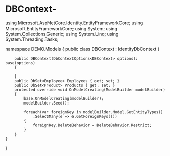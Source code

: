 # DBContext-


using Microsoft.AspNetCore.Identity.EntityFrameworkCore;
using Microsoft.EntityFrameworkCore;
using System;
using System.Collections.Generic;
using System.Linq;
using System.Threading.Tasks;

namespace DEMO.Models
{
    public class DBContext : IdentityDbContext<ApplicationUser>
    { 

        public DBContext(DbContextOptions<DBContext> options): base(options)
        {

        }
        public DbSet<Employee> Employees { get; set; }
        public DbSet<Product> Products { get; set; }
        protected override void OnModelCreating(ModelBuilder modelBuilder)
        {
            base.OnModelCreating(modelBuilder);
            modelBuilder.Seed();

            foreach(var foreignKey in modelBuilder.Model.GetEntityTypes()
                .SelectMany(e => e.GetForeignKeys()))
            {
                foreignKey.DeleteBehavior = DeleteBehavior.Restrict;
            }
        }
    }
}
